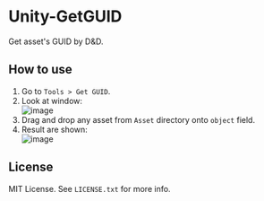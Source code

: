 # Unity-GetGUID
Get asset's GUID by D&D.

## How to use
1. Go to `Tools > Get GUID`.
2. Look at window: \
    ![image](https://github.com/user-attachments/assets/65828850-c7c6-4d90-966e-ee61c949b478)
3. Drag and drop any asset from `Asset` directory onto `object` field.
4. Result are shown: \
    ![image](https://github.com/user-attachments/assets/3252c731-c5b9-464f-aa75-4b6dcae0fd42)

## License
MIT License. See `LICENSE.txt` for more info.
